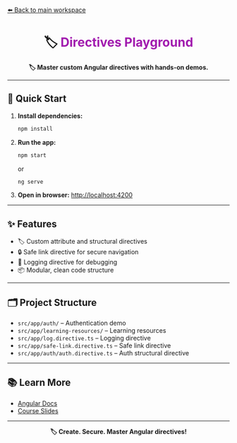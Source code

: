 [⬅️ Back to main workspace](../../README.md)

<h1 align="center">🏷️ <span style="color:#A21CAF">Directives Playground</span></h1>

<p align="center">
  <b>🏷️ Master custom Angular directives with hands-on demos.</b>
</p>

---

## 🚀 Quick Start

1. **Install dependencies:**
   ```sh
   npm install
   ```
2. **Run the app:**
   ```sh
   npm start
   ```
   or
   ```sh
   ng serve
   ```
3. **Open in browser:**
   [http://localhost:4200](http://localhost:4200)

---

## ✨ Features

- 🏷️ Custom attribute and structural directives
- 🔒 Safe link directive for secure navigation
- 📝 Logging directive for debugging
- 📦 Modular, clean code structure

---

## 🗂️ Project Structure

- `src/app/auth/` – Authentication demo
- `src/app/learning-resources/` – Learning resources
- `src/app/log.directive.ts` – Logging directive
- `src/app/safe-link.directive.ts` – Safe link directive
- `src/app/auth/auth.directive.ts` – Auth structural directive

---

## 📚 Learn More

- [Angular Docs](https://angular.io/)
- [Course Slides](../../other-resources/angular-course-slides.pdf)

---

<p align="center">
  <b>🏷️ Create. Secure. Master Angular directives!</b>
</p>
